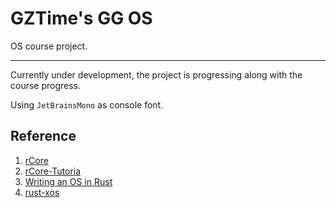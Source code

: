 # GZTime's GG OS

OS course project.

---

Currently under development, the project is progressing along with the course progress.

Using `JetBrainsMono` as console font.

## Reference

1. [rCore](https://github.com/rcore-os/rCore)
2. [rCore-Tutoria](https://rcore-os.github.io/rCore-Tutorial-Book-v3/index.html)
3. [Writing an OS in Rust](https://os.phil-opp.com/)
4. [rust-xos](https://github.com/xfoxfu/rust-xos)

